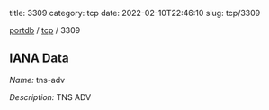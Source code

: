 title: 3309
category: tcp
date: 2022-02-10T22:46:10
slug: tcp/3309

[portdb](/) / [tcp](/category/tcp.html) / 3309


## IANA Data

_Name:_ tns-adv

_Description:_ TNS ADV

